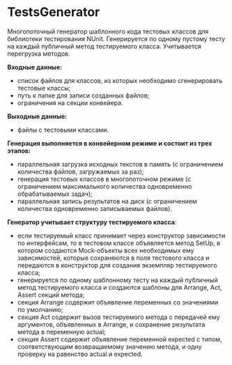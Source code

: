 # TestsGenerator

Многопоточный генератор шаблонного кода тестовых классов для библиотеки тестирования NUnit. Генерируется по одному пустому тесту на каждый публичный метод тестируемого класса. Учитывается перегрузка методов.

**Входные данные:**
- список файлов для классов, из которых необходимо сгенерировать тестовые классы;
- путь к папке для записи созданных файлов;
- ограничения на секции конвейера.

**Выходные данные:**
- файлы с тестовыми классами.

**Генерация выполняется в конвейерном режиме и состоит из трех этапов:**
- параллельная загрузка исходных текстов в память (с ограничением количества файлов, загружаемых за раз);
- генерация тестовых классов в многопоточном режиме (с ограничением максимального количества одновременно обрабатываемых задач); 
- параллельная запись результатов на диск (с ограничением количества одновременно записываемых файлов).

**Генератор учитывает структуру тестируемого класса**:
- если тестируемый класс принимает через конструктор зависимости по интерфейсам, то в тестовом классе объявляется метод SetUp, в котором создаются Mock-объекты всех необходимых ему зависимостей, которые сохраняются в поля тестового класса и передаются в конструктор для создания экземпляр тестируемого класса;
- генерируется по одному шаблонному тесту на каждый публичный метод тестируемого класса и создаются шаблоны для Arrange, Act, Assert секций метода;
- секция Arrange содержит объявление переменных со значениями по умолчанию;
- секция Act содержит вызов тестируемого метода с передачей ему аргументов, объявленных в Arrange, и сохранение результата метода в переменную actual;
- секция Assert содержит объявление переменной expected с типом, соответствующим возвращаемому значению метода, и одну проверку на равенство actual и expected.
